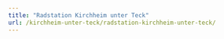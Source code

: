 ```yaml
---
title: "Radstation Kirchheim unter Teck"
url: /kirchheim-unter-teck/radstation-kirchheim-unter-teck/
---
```

